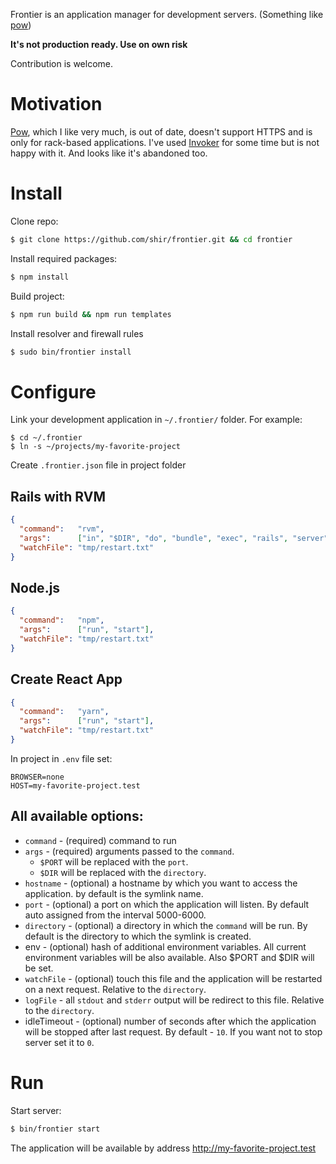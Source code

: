 Frontier is an application manager for development servers.
(Something like [pow](http://pow.cx))

**It's not production ready. Use on own risk**

Contribution is welcome.

# Motivation

[Pow](http://pow.cx), which I like very much, is out of date,
doesn't support HTTPS and is only for rack-based applications. I've used
[Invoker](http://invoker.codemancers.com) for some time but is not happy
with it. And looks like it's abandoned too.

# Install

Clone repo:
```sh
$ git clone https://github.com/shir/frontier.git && cd frontier
```

Install required packages:
```sh
$ npm install
```

Build project:
```sh
$ npm run build && npm run templates
```

Install resolver and firewall rules
```sh
$ sudo bin/frontier install
```

# Configure

Link your development application in `~/.frontier/` folder. For example:
```
$ cd ~/.frontier
$ ln -s ~/projects/my-favorite-project
```

Create `.frontier.json` file in project folder

## Rails with RVM

```json
{
  "command":   "rvm",
  "args":      ["in", "$DIR", "do", "bundle", "exec", "rails", "server", "-p", "$PORT", "-b", "127.0.0.1"],
  "watchFile": "tmp/restart.txt"
}
```

## Node.js

```json
{
  "command":   "npm",
  "args":      ["run", "start"],
  "watchFile": "tmp/restart.txt"
}
```

## Create React App

```json
{
  "command":   "yarn",
  "args":      ["run", "start"],
  "watchFile": "tmp/restart.txt"
}
```

In project in `.env` file set:
```
BROWSER=none
HOST=my-favorite-project.test
```
## All available options:

- `command` - (required) command to run
- `args` - (required) arguments passed to the `command`.
  - `$PORT` will be replaced with the `port`.
  - `$DIR` will be replaced with the `directory`.
- `hostname` - (optional) a hostname by which you want to access the application.
  by default is the symlink name.
- `port` - (optional) a port on which the application will listen. By default
  auto assigned from the interval 5000-6000.
- `directory` - (optional) a directory in which the `command` will be run.
  By default is the directory to which the symlink is created.
- env - (optional) hash of additional environment variables. All current
  environment variables will be also available. Also $PORT and $DIR will be set.
- `watchFile` - (optional) touch this file and the application will be
  restarted on a next request. Relative to the `directory`.
- `logFile` - all `stdout` and `stderr` output will be redirect to this file.
  Relative to the `directory`.
- idleTimeout - (optional) number of seconds after which the application will be
  stopped after last request. By default - `10`. If you want not to stop server
  set it to `0`.

# Run

Start server:
```sh
$ bin/frontier start
```

The application will be available by address http://my-favorite-project.test
